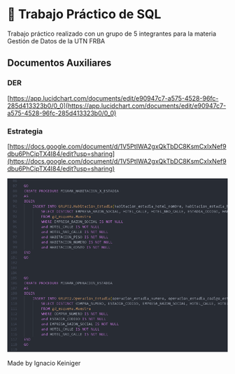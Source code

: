 # 💽 Trabajo Práctico de SQL

Trabajo práctico realizado con un grupo de 5 integrantes para la materia Gestión de Datos de la UTN FRBA

## Documentos Auxiliares
### DER 
[https://app.lucidchart.com/documents/edit/e90947c7-a575-4528-96fc-285d413323b0/0_0](https://app.lucidchart.com/documents/edit/e90947c7-a575-4528-96fc-285d413323b0/0_0)

### Estrategia
[https://docs.google.com/document/d/1V5PtIWA2gxQkTbDC8KsmCxIxNef9dbu6PhCipTX4I84/edit?usp=sharing](https://docs.google.com/document/d/1V5PtIWA2gxQkTbDC8KsmCxIxNef9dbu6PhCipTX4I84/edit?usp=sharing)

![Code image](./TP-SQL.png)

Made by Ignacio Keiniger



